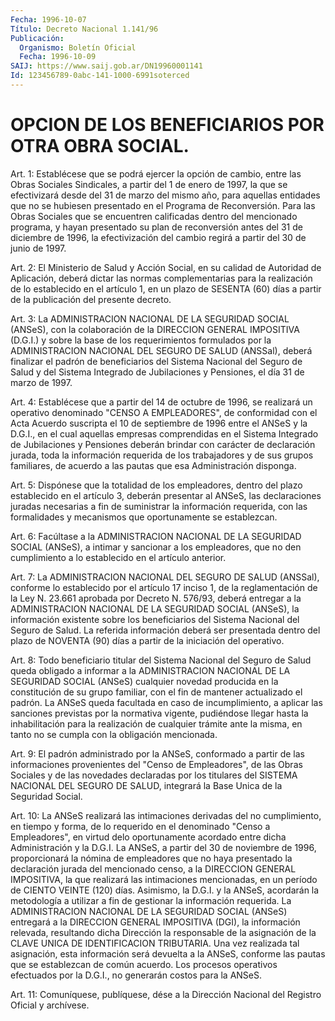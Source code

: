 ```yaml
---
Fecha: 1996-10-07
Título: Decreto Nacional 1.141/96
Publicación:
  Organismo: Boletín Oficial
  Fecha: 1996-10-09
SAIJ: https://www.saij.gob.ar/DN19960001141
Id: 123456789-0abc-141-1000-6991soterced
---
```

# OPCION DE LOS BENEFICIARIOS POR OTRA OBRA SOCIAL.

<a id="1"></a>
Art. 1: Establécese que se podrá ejercer  la opción de cambio, entre las Obras Sociales Sindicales, a partir del  1  de  enero  de 1997,  la  que se efectivizará desde del 31 de marzo del mismo año, para aquellas  entidades  que  no  se  hubiesen  presentado  en  el Programa de Reconversión. Para las Obras Sociales que se encuentren calificadas  dentro  del mencionado programa, y hayan presentado su plan  de  reconversión antes  del  31  de  diciembre  de  1996,  la efectivización  del  cambio regirá a partir del 30 de junio de 1997.

<a id="2"></a>
Art. 2: El Ministerio  de  Salud y Acción Social, en su calidad de Autoridad de Aplicación, deberá  dictar  las normas complementarias para la realización de lo establecido en el artículo 1, en un plazo de  SESENTA  (60)  días  a  partir de la publicación  del  presente decreto.

<a id="3"></a>
Art. 3: La ADMINISTRACION NACIONAL DE LA SEGURIDAD SOCIAL (ANSeS), con la colaboración de la DIRECCION  GENERAL  IMPOSITIVA (D.G.I.) y sobre la base de los requerimientos formulados por la ADMINISTRACION  NACIONAL  DEL  SEGURO  DE  SALUD  (ANSSal),  deberá finalizar  el  padrón  de  beneficiarios  del Sistema Nacional  del Seguro  de  Salud  y  del  Sistema  Integrado  de   Jubilaciones  y Pensiones, el día 31 de marzo de 1997.

<a id="4"></a>
Art.  4: Establécese que a partir del 14 de octubre  de  1996,  se realizará   un  operativo  denominado  "CENSO  A  EMPLEADORES",  de conformidad  con  el  Acta Acuerdo suscripta el 10 de septiembre de 1996 entre el ANSeS y la  D.G.I.,  en  el  cual  aquellas  empresas comprendidas  en  el  Sistema Integrado de Jubilaciones y Pensiones deberán  brindar  con  carácter  de  declaración  jurada,  toda  la información  requerida  de    los  trabajadores  y  de  sus  grupos familiares, de acuerdo a las pautas que esa Administración disponga.

<a id="5"></a>
Art. 5: Dispónese que la totalidad  de los empleadores, dentro del plazo establecido en el artículo 3, deberán presentar al ANSeS, las declaraciones juradas necesarias a fin de suministrar la información  requerida,  con  las  formalidades  y  mecanismos  que oportunamente se establezcan.

<a id="6"></a>
Art. 6: Facúltase a la ADMINISTRACION  NACIONAL  DE  LA  SEGURIDAD SOCIAL (ANSeS), a intimar y sancionar a los empleadores, que no den cumplimiento    a   lo  establecido  en  el  artículo  anterior.

<a id="7"></a>
Art.  7: La ADMINISTRACION NACIONAL DEL SEGURO DE SALUD (ANSSal), conforme lo  establecido  por  el  artículo  17  inciso  1,  de  la reglamentación de la Ley N. 23.661 aprobada por Decreto N. 576/93, deberá entregar a la ADMINISTRACION NACIONAL DE LA SEGURIDAD SOCIAL (ANSeS),  la  información  existente  sobre  los beneficiarios del Sistema  Nacional  del  Seguro  de  Salud. La referida  información deberá  ser presentada dentro del plazo  de  NOVENTA  (90)  días  a partir de la iniciación del operativo.

<a id="8"></a>
Art. 8:  Todo beneficiario titular del Sistema Nacional del Seguro de Salud queda  obligado a informar a la ADMINISTRACION NACIONAL DE LA SEGURIDAD SOCIAL  (ANSeS)  cualquier  novedad  producida  en  la constitución   de  su  grupo  familiar,  con  el  fin  de  mantener actualizado  el  padrón.  La  ANSeS  queda  facultada  en  caso  de incumplimiento,  a aplicar las sanciones previstas por la normativa vigente,  pudiéndose    llegar  hasta  la  inhabilitación  para  la realización de cualquier  trámite  ante  la  misma,  en tanto no se cumpla con la obligación mencionada.

<a id="9"></a>
Art. 9: El padrón administrado por la ANSeS, conformado  a partir de  las  informaciones provenientes del "Censo de Empleadores",  de las Obras  Sociales y de las novedades declaradas por los titulares del SISTEMA  NACIONAL  DEL SEGURO DE SALUD, integrará la Base Unica de la Seguridad Social.

<a id="10"></a>
Art. 10: La ANSeS realizará  las  intimaciones  derivadas  del no cumplimiento,  en  tiempo y forma, de lo requerido en el denominado "Censo a Empleadores",  en virtud delo oportunamente acordado entre dicha Administración y la  D.G.I.  La  ANSeS,  a  partir del 30 de noviembre  de 1996, proporcionará la nómina de empleadores  que  no haya presentado  la  declaración jurada del mencionado censo, a la DIRECCION GENERAL IMPOSITIVA,  la  que  realizará  las intimaciones mencionadas,  en un período de CIENTO VEINTE (120) días.  Asimismo, la D.G.I. y la  ANSeS, acordarán la metodología a utilizar a fin de gestionar la información requerida.   La ADMINISTRACION NACIONAL DE LA  SEGURIDAD SOCIAL  (ANSeS)  entregará  a  la  DIRECCION  GENERAL IMPOSITIVA    (DGI),  la  información  relevada,  resultando  dicha Dirección la responsable  de  la  asignación  de  la CLAVE UNICA DE IDENTIFICACION  TRIBUTARIA. Una vez realizada tal asignación,  esta información será  devuelta  a  la ANSeS, conforme las pautas que se establezcan de común acuerdo. Los  procesos  operativos  efectuados por la D.G.I., no generarán costos para la ANSeS.

<a id="11"></a>
Art. 11: Comuníquese,  publíquese,  dése  a la Dirección Nacional del Registro Oficial y archívese.